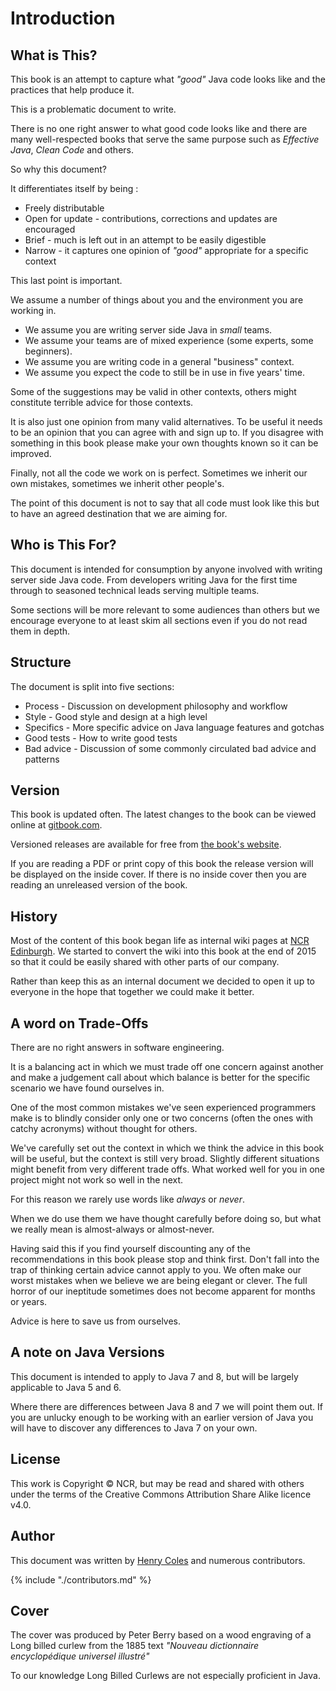 # Introduction

## What is This?

This book is an attempt to capture what *"good"* Java code looks like and the practices that help produce it.

This is a problematic document to write.

There is no one right answer to what good code looks like and there are many well-respected books that serve the same purpose such as *Effective Java*, *Clean Code* and others.

So why this document?

It differentiates itself by being :

* Freely distributable
* Open for update - contributions, corrections and updates are encouraged
* Brief - much is left out in an attempt to be easily digestible
* Narrow - it captures one opinion of *"good"* appropriate for a specific context

This last point is important.

We assume a number of things about you and the environment you are working in.

* We assume you are writing server side Java in *small* teams.
* We assume your teams are of mixed experience (some experts, some beginners).
* We assume you are writing code in a general "business" context.
* We assume you expect the code to still be in use in five years' time.

Some of the suggestions may be valid in other contexts, others might constitute terrible advice for those contexts.

It is also just one opinion from many valid alternatives. To be useful it needs to be an opinion that you can agree with and sign up to. If you disagree with something in this book please make your own thoughts known so it can be improved.

Finally, not all the code we work on is perfect. Sometimes we inherit our own mistakes, sometimes we inherit other people's.

The point of this document is not to say that all code must look like this but to have an agreed destination that we are aiming for.

## Who is This For?

This document is intended for consumption by anyone involved with writing server side Java code. From developers writing Java for the first time through to seasoned technical leads serving multiple teams.

Some sections will be more relevant to some audiences than others but we encourage everyone to at least skim all sections even if you do not read them in depth.

## Structure

The document is split into five sections:

* Process - Discussion on development philosophy and workflow
* Style - Good style and design at a high level
* Specifics - More specific advice on Java language features and gotchas
* Good tests - How to write good tests
* Bad advice - Discussion of some commonly circulated bad advice and patterns

## Version

This book is updated often. The latest changes to the book can be viewed online at [gitbook.com](https://ncrcoe.gitbooks.io/java-for-small-teams/content/).

Versioned releases are available for free from [the book's website](http://javabook.ncredinburgh.com).

If you are reading a PDF or print copy of this book the release version will be displayed on the inside cover. If there is no inside cover then you are reading an unreleased version of the book.

## History

Most of the content of this book began life as internal wiki pages at [NCR Edinburgh](http://ncredinburgh.com). We started to convert the wiki into this book at the end of 2015 so that it could be easily shared with other parts of our company.

Rather than keep this as an internal document we decided to open it up to everyone in the hope that together we could make it better.

## A word on Trade-Offs

There are no right answers in software engineering.

It is a balancing act in which we must trade off one concern against another and make a judgement call about which balance is better for the specific scenario we have found ourselves in.

One of the most common mistakes we've seen experienced programmers make is to blindly consider only one or two concerns (often the ones with catchy acronyms) without thought for others.

We've carefully set out the context in which we think the advice in this book will be useful, but the context is still very broad. Slightly different situations might benefit from very different trade offs. What worked well for you in one project might not work so well in the next.

For this reason we rarely use words like *always* or *never*.

When we do use them we have thought carefully before doing so, but what we really mean is almost-always or almost-never.

Having said this if you find yourself discounting any of the recommendations in this book please stop and think first. Don't fall into the trap of thinking certain advice cannot apply to you. We often make our worst mistakes when we believe we are being elegant or clever. The full horror of our ineptitude sometimes does not become apparent for months or years.

Advice is here to save us from ourselves.

## A note on Java Versions

This document is intended to apply to Java 7 and 8, but will be largely applicable to Java 5 and 6.

Where there are differences between Java 8 and 7 we will point them out. If you are unlucky enough to be working with an earlier version of Java you will have to discover any differences to Java 7 on your own.

## License

This work is Copyright &copy; NCR, but may be read and shared with others under the terms of the Creative Commons Attribution Share Alike licence v4.0.

## Author

This document was written by [Henry Coles](https://twitter.com/0hjc) and numerous contributors.

{% include "./contributors.md" %}

## Cover

The cover was produced by Peter Berry based on a wood engraving of a Long billed curlew from the 1885 text *"Nouveau dictionnaire encyclopédique universel illustré"*

To our knowledge Long Billed Curlews are not especially proficient in Java.



